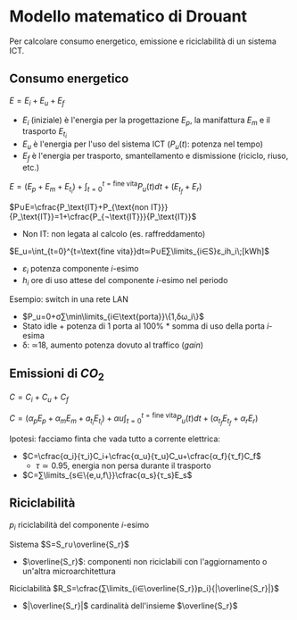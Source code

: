 # Modello matematico di Drouant

Per calcolare consumo energetico, emissione e riciclabilità di un sistema ICT.

## Consumo energetico

$E=E_i+E_u+E_f$
- $E_i$ (iniziale) è l'energia per la progettazione $E_p$, la manifattura $E_m$ e il trasporto $E_{t_i}$
- $E_u$ è l'energia per l'uso del sistema ICT ($P_u(t)$: potenza nel tempo)
- $E_f$ è l'energia per trasporto, smantellamento e dismissione (riciclo, riuso, etc.)

$E=(E_p+E_m+E_{t_i})+\int_{t=0}^{t=\text{fine vita}} P_u(t)dt+(E_{t_f}+E_r)$

$P∪E=\cfrac{P_\text{IT}+P_{\text{non IT}}}{P_\text{IT}}=1+\cfrac{P_{¬\text{IT}}}{P_\text{IT}}$
- Non IT: non legata al calcolo (es. raffreddamento)

$E_u=\int_{t=0}^{t=\text{fine vita}}dt≃P∪E∑\limits_{i∈S}ε_ih_i\;[kWh]$
- $ε_i$ potenza componente $i$-esimo
- $h_i$ ore di uso attese del componente $i$-esimo nel periodo

Esempio: switch in una rete LAN
- $P_u=0+σ∑\min\limits_{i∈\text{porta}}\{1,δω_i\}$
- Stato idle + potenza di 1 porta al 100% * somma di uso della porta $i$-esima
- δ: ≃18, aumento potenza dovuto al traffico (*gain*) 

## Emissioni di $CO_2$

$C=C_i+C_u+C_f$

$C=(α_pE_p+α_mE_m+a_{t_i}E_{t_i})+αu\int_{t=0}^{t=\text{fine vita}} P_u(t)dt+(α_{t_f}E_{t_f}+α_rE_r)$

Ipotesi: facciamo finta che vada tutto a corrente elettrica:
- $C=\cfrac{α_i}{τ_i}C_i+\cfrac{α_u}{τ_u}C_u+\cfrac{α_f}{τ_f}C_f$
	- $τ≃0.95$, energia non persa durante il trasporto
- $C=∑\limits_{s∈\{e,u,f\}}\cfrac{α_s}{τ_s}E_s$

## Riciclabilità

$p_i$ riciclabilità del componente $i$-esimo

Sistema $S=S_r∪\overline{S_r}$
- $\overline{S_r}$: componenti non riciclabili con l'aggiornamento o un'altra microarchitettura

Riciclabilità $R_S=\cfrac{∑\limits_{i∈\overline{S_r}}p_i}{|\overline{S_r}|}$
- $|\overline{S_r}|$ cardinalità dell'insieme $\overline{S_r}$